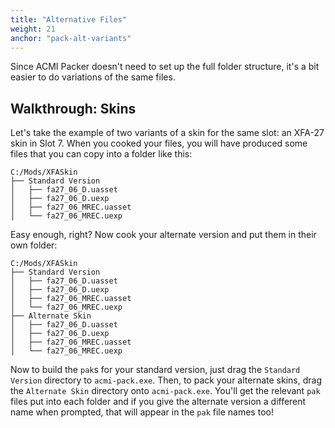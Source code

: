 ```yaml
---
title: "Alternative Files"
weight: 21
anchor: "pack-alt-variants"
---
```


Since ACMI Packer doesn't need to set up the full folder structure, it's a bit easier to do variations of the same files.

## Walkthrough: Skins

Let's take the example of two variants of a skin for the same slot: an XFA-27 skin in Slot 7. When you cooked your files, you will have produced some files that you can copy into a folder like this:

```text
C:/Mods/XFASkin
├── Standard Version
│   ├── fa27_06_D.uasset
│   ├── fa27_06_D.uexp
│   ├── fa27_06_MREC.uasset
│   └── fa27_06_MREC.uexp
```

Easy enough, right? Now cook your alternate version and put them in their own folder:

```text
C:/Mods/XFASkin
├── Standard Version
│   ├── fa27_06_D.uasset
│   ├── fa27_06_D.uexp
│   ├── fa27_06_MREC.uasset
│   └── fa27_06_MREC.uexp
├── Alternate Skin
│   ├── fa27_06_D.uasset
│   ├── fa27_06_D.uexp
│   ├── fa27_06_MREC.uasset
│   └── fa27_06_MREC.uexp
```

Now to build the `pak`s for your standard version, just drag the `Standard Version` directory to `acmi-pack.exe`. Then, to pack your alternate skins, drag the `Alternate Skin` directory onto `acmi-pack.exe`. You'll get the relevant `pak` files put into each folder and if you give the alternate version a different name when prompted, that will appear in the `pak` file names too!
